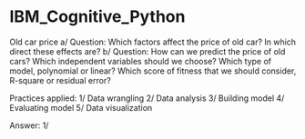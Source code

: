 # IBM_Cognitive_Python
Old car price 
a/ Question: Which factors affect the price of old car? In which direct these effects are?
b/ Question: How can we predict the price of old cars? Which independent variables should we choose? Which type of model, polynomial or linear? Which score of fitness that we should consider, R-square or residual error? 

Practices applied:
1/ Data wrangling 
2/ Data analysis
3/ Building model
4/ Evaluating model
5/ Data visualization

Answer:
1/ 
